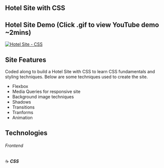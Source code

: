 ## Hotel Site with CSS

## Hotel Site Demo (Click .gif to view YouTube demo ~2mins)

<a href="https://youtu.be/qcWz3YAHR-w"><img src="https://i.imgflip.com/2wcqfl.gif" title="Hotel Site - CSS"/></a>

## Site Features
Coded along to build a Hotel Site with CSS to learn CSS fundamentals and styling techniques.  Below are some techniques used to create the site.

- Flexbox
- Media Queries for responsive site
- Background image techniques
- Shadows
- Transitions
- Tranforms
- Animation

## Technologies

###### Frontend

:coffee: **_CSS_**

